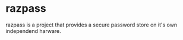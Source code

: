 # razpass
razpass is a project that provides a secure password store on it's own independend harware.
